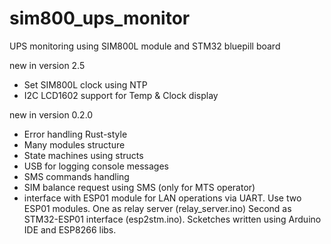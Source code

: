 # sim800_ups_monitor
UPS monitoring using SIM800L module and STM32 bluepill board

new in version 2.5
- Set SIM800L clock using NTP
- I2C LCD1602 support for Temp & Clock display  

new in version 0.2.0
- Error handling Rust-style
- Many modules structure
- State machines using structs
- USB for logging console messages
- SMS commands handling
- SIM balance request using SMS (only for MTS operator)
- interface with ESP01 module for LAN operations via UART. Use two ESP01 modules. One as relay server (relay_server.ino)
Second as STM32-ESP01 interface (esp2stm.ino). Scketches written using Arduino IDE and ESP8266 libs.
 
